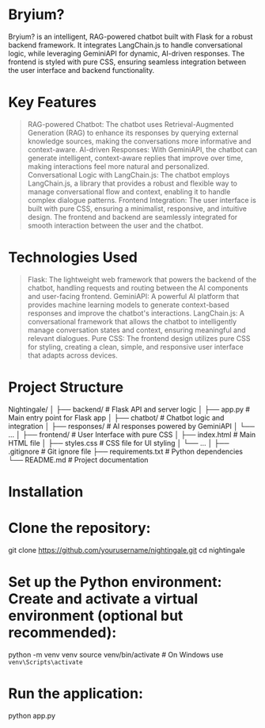 # Bryium?
Bryium? is an intelligent, RAG-powered chatbot built with Flask for a robust backend framework. It integrates LangChain.js to handle conversational logic, while leveraging GeminiAPI for dynamic, AI-driven responses. The frontend is styled with pure CSS, ensuring seamless integration between the user interface and backend functionality. 
# Key Features
> RAG-powered Chatbot: The chatbot uses Retrieval-Augmented Generation (RAG) to enhance its responses by querying external knowledge sources, making the conversations more informative and context-aware.
> AI-driven Responses: With GeminiAPI, the chatbot can generate intelligent, context-aware replies that improve over time, making interactions feel more natural and personalized.
> Conversational Logic with LangChain.js: The chatbot employs LangChain.js, a library that provides a robust and flexible way to manage conversational flow and context, enabling it to handle complex dialogue patterns.
> Frontend Integration: The user interface is built with pure CSS, ensuring a minimalist, responsive, and intuitive design. The frontend and backend are seamlessly integrated for smooth interaction between the user and the chatbot.
# Technologies Used
> Flask: The lightweight web framework that powers the backend of the chatbot, handling requests and routing between the AI components and user-facing frontend.
>GeminiAPI: A powerful AI platform that provides machine learning models to generate context-based responses and improve the chatbot's interactions.
> LangChain.js: A conversational framework that allows the chatbot to intelligently manage conversation states and context, ensuring meaningful and relevant dialogues.
> Pure CSS: The frontend design utilizes pure CSS for styling, creating a clean, simple, and responsive user interface that adapts across devices.
# Project Structure
Nightingale/
│
├── backend/               # Flask API and server logic
│   ├── app.py             # Main entry point for Flask app
│   ├── chatbot/           # Chatbot logic and integration
│   ├── responses/         # AI responses powered by GeminiAPI
│   └── ...
│
├── frontend/              # User Interface with pure CSS
│   ├── index.html         # Main HTML file
│   ├── styles.css         # CSS file for UI styling
│   └── ...
│
├── .gitignore             # Git ignore file
├── requirements.txt       # Python dependencies
└── README.md              # Project documentation

# Installation
# Clone the repository:
git clone https://github.com/yourusername/nightingale.git
cd nightingale
# Set up the Python environment: Create and activate a virtual environment (optional but recommended):
python -m venv venv
source venv/bin/activate  # On Windows use `venv\Scripts\activate`

# Run the application:
python app.py

